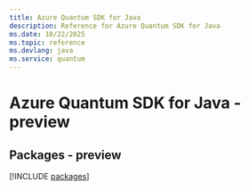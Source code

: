 ```yaml
---
title: Azure Quantum SDK for Java
description: Reference for Azure Quantum SDK for Java
ms.date: 10/22/2025
ms.topic: reference
ms.devlang: java
ms.service: quantum
---
```

# Azure Quantum SDK for Java - preview
## Packages - preview
[!INCLUDE [packages](quantum-index.md)]